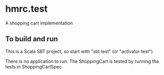 # hmrc.test
A shopping cart implementation

## To build and run

This is a Scala SBT project, so start with "sbt test" (or "activator test").

There is no application to run. The ShoppingCart is tested by running the tests in ShoppingCartSpec.
